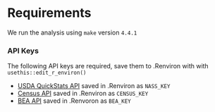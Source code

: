
# Requirements 

We run the analysis using `make` version `4.4.1` 

### API Keys

The following API keys are required, save them to .Renviron with with `usethis::edit_r_environ()`   
- [USDA QuickStats API](https://quickstats.nass.usda.gov/api/) saved in .Renviron as `NASS_KEY`  
- [Census API](https://api.census.gov/data/key_signup.html) saved in .Renviron as `CENSUS_KEY`  
- [BEA API](https://apps.bea.gov/API/signup/) saved in .Renvoron as `BEA_KEY`  


